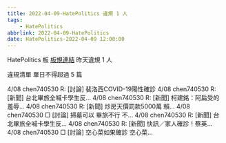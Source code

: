 ```yaml
---
title: 2022-04-09-HatePolitics 違規 1 人
tags:
    - HatePolitics
abbrlink: 2022-04-09-HatePolitics
date: HatePolitics-2022-04-09 12:00:00
---
```

HatePolitics 板 [板規連結](https://www.ptt.cc/bbs/HatePolitics/M.1617115262.A.D60.html)
昨天違規 1 人
<!-- more -->

違規清單
單日不得超過 5 篇

4/08 chen740530 R: [討論] 裴洛西COVID-19陽性確診
4/08 chen740530 R: [新聞] 台北畢旅全喊卡學生反…
4/08 chen740530 R: [新聞] 柯建銘：阿扁受的羞辱…
4/08 chen740530 R: [新聞] 炒房天價罰款5000萬 賴…
4/08 chen740530 □ [討論] 掃墓可以 畢旅不行 不…
4/08 chen740530 R: [新聞] 台北畢旅全喊卡學生反…
4/08 chen740530 R: [新聞] 快訊／家人確診！蔡英…
4/08 chen740530 □ [討論] 空心菜如果確診 空心菜…